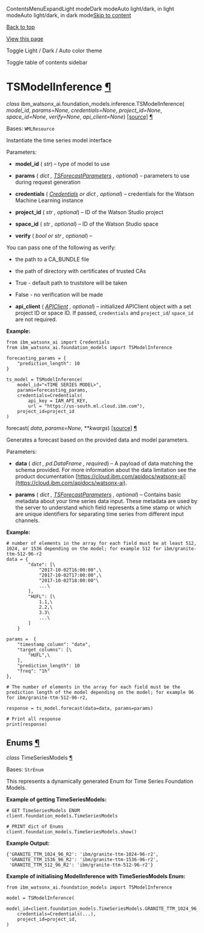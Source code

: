 ContentsMenuExpandLight modeDark modeAuto light/dark, in light modeAuto light/dark, in dark mode[Skip to content](https://ibm.github.io/watsonx-ai-python-sdk/fm_ts_model_inference.html#furo-main-content)

[Back to top](https://ibm.github.io/watsonx-ai-python-sdk/fm_ts_model_inference.html#)

[View this page](https://ibm.github.io/watsonx-ai-python-sdk/_sources/fm_ts_model_inference.rst.txt "View this page")

Toggle Light / Dark / Auto color theme

Toggle table of contents sidebar

# TSModelInference [¶](https://ibm.github.io/watsonx-ai-python-sdk/fm_ts_model_inference.html\#tsmodelinference "Link to this heading")

_class_ ibm\_watsonx\_ai.foundation\_models.inference.TSModelInference( _model\_id_, _params=None_, _credentials=None_, _project\_id=None_, _space\_id=None_, _verify=None_, _api\_client=None_) [\[source\]](https://ibm.github.io/watsonx-ai-python-sdk/_modules/ibm_watsonx_ai/foundation_models/inference/ts_model_inference.html#TSModelInference) [¶](https://ibm.github.io/watsonx-ai-python-sdk/fm_ts_model_inference.html#ibm_watsonx_ai.foundation_models.inference.TSModelInference "Link to this definition")

Bases: `WMLResource`

Instantiate the time series model interface

Parameters:

- **model\_id** ( _str_) – type of model to use

- **params** ( _dict_ _,_ [_TSForecastParameters_](https://ibm.github.io/watsonx-ai-python-sdk/fm_schema.html#ibm_watsonx_ai.foundation_models.schema.TSForecastParameters "ibm_watsonx_ai.foundation_models.schema.TSForecastParameters") _,_ _optional_) – parameters to use during request generation

- **credentials** ( [_Credentials_](https://ibm.github.io/watsonx-ai-python-sdk/base.html#credentials.Credentials "credentials.Credentials") _or_ _dict_ _,_ _optional_) – credentials for the Watson Machine Learning instance

- **project\_id** ( _str_ _,_ _optional_) – ID of the Watson Studio project

- **space\_id** ( _str_ _,_ _optional_) – ID of the Watson Studio space

- **verify** ( _bool_ _or_ _str_ _,_ _optional_) –

You can pass one of the following as verify:


  - the path to a CA\_BUNDLE file

  - the path of directory with certificates of trusted CAs

  - True \- default path to truststore will be taken

  - False \- no verification will be made


- **api\_client** ( [_APIClient_](https://ibm.github.io/watsonx-ai-python-sdk/base.html#client.APIClient "client.APIClient") _,_ _optional_) – initialized APIClient object with a set project ID or space ID. If passed, `credentials` and `project_id`/ `space_id` are not required.


**Example:**

```
from ibm_watsonx_ai import Credentials
from ibm_watsonx_ai.foundation_models import TSModelInference

forecasting_params = {
    "prediction_length": 10
}

ts_model = TSModelInference(
    model_id="<TIME SERIES MODEL>",
    params=forecasting_params,
    credentials=Credentials(
        api_key = IAM_API_KEY,
        url = "https://us-south.ml.cloud.ibm.com"),
    project_id=project_id
)

```

forecast( _data_, _params=None_, _\*\*kwargs_) [\[source\]](https://ibm.github.io/watsonx-ai-python-sdk/_modules/ibm_watsonx_ai/foundation_models/inference/ts_model_inference.html#TSModelInference.forecast) [¶](https://ibm.github.io/watsonx-ai-python-sdk/fm_ts_model_inference.html#ibm_watsonx_ai.foundation_models.inference.TSModelInference.forecast "Link to this definition")

Generates a forecast based on the provided data and model parameters.

Parameters:

- **data** ( _dict_ _,_ _pd.DataFrame_ _,_ _required_) – A payload of data matching the schema provided. For more information about the data limitation see the product documentation [https://cloud.ibm.com/apidocs/watsonx-ai](https://cloud.ibm.com/apidocs/watsonx-ai).

- **params** ( _dict_ _,_ [_TSForecastParameters_](https://ibm.github.io/watsonx-ai-python-sdk/fm_schema.html#ibm_watsonx_ai.foundation_models.schema.TSForecastParameters "ibm_watsonx_ai.foundation_models.schema.TSForecastParameters") _,_ _optional_) – Contains basic metadata about your time series data input. These metadata are used by the server to understand which field represents a time stamp or which are unique identifiers for separating time series from different input channels.


**Example:**

```
# number of elements in the array for each field must be at least 512, 1024, or 1536 depending on the model; for example 512 for ibm/granite-ttm-512-96-r2
data = {
        "date": [\
            "2017-10-02T16:00:00",\
            "2017-10-02T17:00:00",\
            "2017-10-02T18:00:00"\
            ...\
        ],
        "HUFL": [\
            1.1,\
            2.2,\
            3.3\
            ...\
        ]
    }

params =  {
    "timestamp_column": "date",
    "target_columns": [\
        "HUFL",\
    ],
    "prediction_length": 10
    "freq": "1h"
},

# The number of elements in the array for each field must be the prediction length of the model depending on the model; for example 96 for ibm/granite-ttm-512-96-r2,

response = ts_model.forecast(data=data, params=params)

# Print all response
print(response)

```

## Enums [¶](https://ibm.github.io/watsonx-ai-python-sdk/fm_ts_model_inference.html\#enums "Link to this heading")

_class_ TimeSeriesModels [¶](https://ibm.github.io/watsonx-ai-python-sdk/fm_ts_model_inference.html#TimeSeriesModels "Link to this definition")

Bases: `StrEnum`

This represents a dynamically generated Enum for Time Series Foundation Models.

**Example of getting TimeSeriesModels:**

```
# GET TimeSeriesModels ENUM
client.foundation_models.TimeSeriesModels

# PRINT dict of Enums
client.foundation_models.TimeSeriesModels.show()

```

**Example Output:**

```
{'GRANITE_TTM_1024_96_R2': 'ibm/granite-ttm-1024-96-r2',
 'GRANITE_TTM_1536_96_R2': 'ibm/granite-ttm-1536-96-r2',
 'GRANITE_TTM_512_96_R2': 'ibm/granite-ttm-512-96-r2'}

```

**Example of initialising ModelInference with TimeSeriesModels Enum:**

```
from ibm_watsonx_ai.foundation_models import TSModelInference

model = TSModelInference(
    model_id=client.foundation_models.TimeSeriesModels.GRANITE_TTM_1024_96_R2,
    credentials=Credentials(...),
    project_id=project_id,
)

```